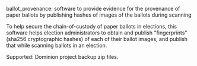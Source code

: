 ballot_provenance: software to provide evidence for the provenance of paper ballots by publishing hashes of images of the ballots during scanning

To help secure the chain-of-custody of paper ballots in elections,
this software helps election administrators to obtain and publish
"fingerprints" (sha256 cryptographic hashes) of each of their ballot
images, and publish that while scanning ballots in an election.

Supported: Dominion project backup zip files.
